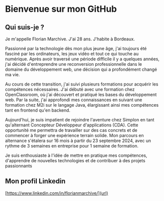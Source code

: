 # Bienvenue sur mon GitHub

## Qui suis-je ?

Je m'appelle Florian Marchive. J'ai 28 ans. J'habite à Bordeaux.

Passionné par la technologie dès mon plus jeune âge, j'ai toujours été fasciné par les ordinateurs, les jeux vidéo et tout ce qui touche au numérique. Après avoir traversé une période difficile il y a quelques années, j'ai décidé d'entreprendre une reconversion professionnelle dans le domaine du développement web, une décision qui a profondément changé ma vie.

Au cours de cette transition, j'ai suivi plusieurs formations pour acquérir les compétences nécessaires. J'ai débuté avec une formation chez OpenClassroom, où j'ai découvert et pratiqué les bases du développement web. Par la suite, j'ai approfondi mes connaissances en suivant une formation chez M2i sur le langage Java, élargissant ainsi mes compétences tant en frontend qu'en backend.

Aujourd'hui, je suis impatient de rejoindre l'aventure chez Simplon en tant qu'alternant Concepteur Développeur d'applications (CDA). Cette opportunité me permettra de travailler sur des cas concrets et de commencer à forger une expérience terrain solide. Mon parcours en alternance s'étalera sur 16 mois à partir du 23 septembre 2024, avec un rythme de 3 semaines en entreprise pour 1 semaine de formation.

Je suis enthousiaste à l'idée de mettre en pratique mes compétences, d'apprendre de nouvelles technologies et de contribuer à des projets passionnants


## Mon profil Linkedin
[https://www.linkedin.com/in/florianmarchive/](url)

